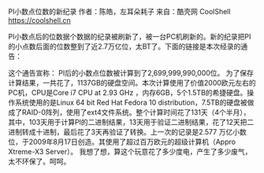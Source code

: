 PI小数点位数的新纪录
作者：陈皓，左耳朵耗子
来自：酷壳网 CoolShell https://coolshell.cn

PI小数点后的位数据个数据的纪录被刷新了，被一台PC机刷新的。新的纪录把PI的小点数后面的位数整到了近2.7万亿位，太BT了。下面的链接是本次经录的通告：

这个通告宣称：
PI后的小数点位数被计算到了2,699,999,990,000位。 为了保存计算结果，一共花了，1137GB的硬盘空间。本次计算使用了价值2000欧元左右的PC机，CPU是Core i7 CPU at 2.93 GHz ，内存6GB，5个1.5TB的希捷硬盘。操作系统使用的是Linux 64 bit Red Hat Fedora 10 distribution，7.5TB的硬盘被做成了RAID-0阵列，使用了ext4文件系统。整个计算时间花了131天（4个半月），其中，103天用于计算PI的二进制结果，13天用于验证二进制结果，花了12天把二进制转成十进制，最后花了3天再验证了转换。上一次的记录是2.577 万亿小数位，于2009年8月17日创造。其使用了超过百万欧元的超级计算机（Appro Xtreme-X3 Server）。
我想了想，算这个玩意花了多少度电，产生了多少废气，太不环保了。呵呵。